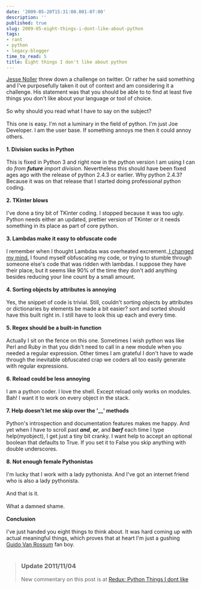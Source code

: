 ```yaml
---
date: '2009-05-20T15:31:00.001-07:00'
description: ''
published: true
slug: 2009-05-eight-things-i-dont-like-about-python
tags:
- rant
- python
- legacy-blogger
time_to_read: 5
title: Eight things I don't like about python
---
```


<a href="http://jessenoller.com/">Jesse Noller</a> threw down a challenge on twitter. Or rather he said something and I've purposefully taken it out of context and am considering it a challenge. His statement was that you should be able to to find at least five things you don't like about your language or tool of choice.<br /><br />So why should you read what I have to say on the subject?<br /><br />This one is easy. I'm not a luminary in the field of python. I'm just Joe Developer. I am the user base. If something annoys me then it could annoy others.<br /><br /><span style="font-weight: bold;">1. Division sucks in Python</span><br /><br />This is fixed in Python 3 and right now in the python version I am using I can do<span style="font-style: italic;"> from __future__ import division</span>. Nevertheless this should have been fixed ages ago with the release of python 2.4.3 or earlier. Why python 2.4.3? Because it was on that release that I started doing professional python coding.<br /><br /><span style="font-weight: bold;">2. TKinter blows</span><br /><br />I've done a tiny bit of TKinter coding. I stopped because it was too ugly. Python needs either an updated, prettier version of TKinter or it needs something in its place as part of core python.<br /><br /><span style="font-weight: bold;">3. Lambdas make it easy to obfuscate code</span><br /><br />I remember when I thought Lambdas was overheated excrement.<a href="http://pydanny.blogspot.com/2007/07/lambdas-no-more.html"> I changed my mind.</a> I found myself obfuscating my code, or trying to stumble through someone else's code that was ridden with lambdas. I suppose they have their place, but it seems like 90% of the time they don't add anything besides reducing your line count by a small amount.<br /><br /><span style="font-weight: bold;">4. Sorting objects by attributes is annoying</span><br /><br />Yes, the snippet of code is trivial. Still, couldn't sorting objects by attributes or dictionaries by elements be made a bit easier? sort and sorted should have this built right in. I still have to look this up each and every time.<br /><br /><span style="font-weight: bold;">5. Regex should be a built-in function</span><br /><br />Actually I sit on the fence on this one. Sometimes I wish python was like Perl and Ruby in that you didn't need to call in a new module when you needed a regular expression. Other times I am grateful I don't have to wade through the inevitable obfuscated crap we coders all too easily generate with regular expressions.<br /><br /><span style="font-weight: bold;">6. Reload could be less annoying</span><br /><br />I am a python coder. I love the shell. Except reload only works on modules. Bah! I want it to work on every object in the stack.<br /><br /><span style="font-weight: bold;">7. Help doesn't let me skip over the '__' methods</span><br /><br />Python's introspection and documentation features makes me happy. And yet when I have to scroll past <span style="font-style: italic;">__and__</span>, <span style="font-style: italic;">__or__</span>, and <span style="font-style: italic;">__barf__</span> each time I type help(myobject), I get just a tiny bit cranky. I want help to accept an optional boolean that defaults to True. If you set it to False you skip anything with double underscores.<br /><br /><span style="font-weight: bold;">8. Not enough female Pythonistas</span><br /><br />I'm lucky that I work with a lady pythonista. And I've got an internet friend who is also a lady pythonista.<br /><br />And that is it.<br /><br />What a damned shame.<br /><br /><span style="font-weight: bold;">Conclusion</span><br /><br />I've just handed you eight things to think about. It was hard coming up with actual meaningful things, which proves that at heart I'm just a gushing <a href="http://www.python.org/%7Eguido/">Guido Van Rossum</a> fan boy.<br /><br /><blockquote><h3>Update 2011/11/04</h3>New commentary on this post is at <a href="http://pydanny.blogspot.com/2011/11/redux-python-things-i-dont-like.html">Redux: Python Things I dont like</a><br /></blockquote>